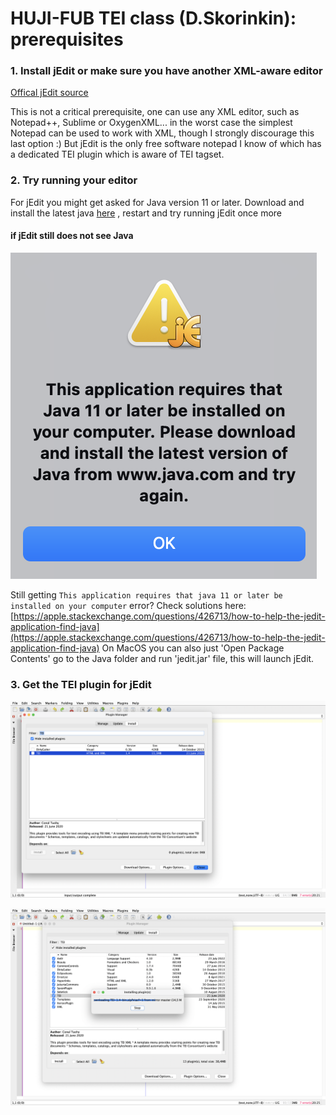 # HUJI-FUB TEI class (D.Skorinkin): prerequisites


### 1. Install jEdit or make sure you have another XML-aware editor

[Offical jEdit source](http://www.jedit.org/index.php?page=download) 

This is not a critical prerequisite, one can use any XML editor, such as Notepad++, Sublime or OxygenXML... in the worst case the simplest Notepad can be used to work with XML, though I strongly discourage this last option :) But jEdit is the only free software notepad I know of which has a dedicated TEI plugin which is aware of TEI tagset. 

### 2. Try running your editor

For jEdit you might get asked for Java version 11 or later. Download and install the latest java [here](https://www.oracle.com/java/technologies/downloads/) , restart and try running jEdit once more


#### if jEdit still does not see Java

![pics/java11issue.png](pics/java11issue.png)

Still getting `This application requires that java 11 or later be installed on your computer` error? Check solutions here: [https://apple.stackexchange.com/questions/426713/how-to-help-the-jedit-application-find-java](https://apple.stackexchange.com/questions/426713/how-to-help-the-jedit-application-find-java)
On MacOS you can also just 'Open Package Contents' go to the Java folder and run 'jedit.jar' file, this will launch jEdit.

### 3. Get the TEI plugin for jEdit

![pics/teiplugin1.png](pics/teiplugin1.png)


![pics/teiplugin3.png](pics/teiplugin3.png)
